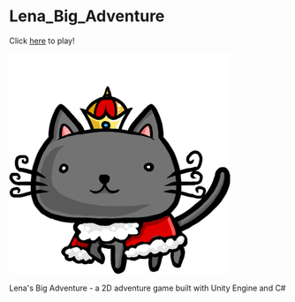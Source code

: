 # Lena_Big_Adventure


Click [here](https://gavinlau0628.github.io/Lena_Big_Adventure/) to play!


![alt text](https://raw.githubusercontent.com/gavinlau0628/Lena_Big_Adventure/master/Cat.png)

Lena's Big Adventure - a 2D adventure game built with Unity Engine and C#

